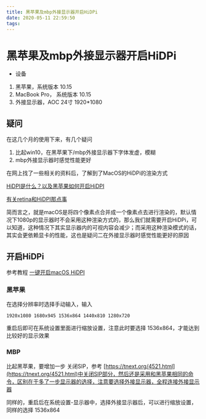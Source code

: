 ```yaml
---
title: 黑苹果及mbp外接显示器开启HiDPi
date: 2020-05-11 22:59:50
tags:
---
```


# 黑苹果及mbp外接显示器开启HiDPi

* 设备

1. 黑苹果，系统版本 10.15
2. MacBook Pro， 系统版本 10.15
3. 外接显示器，AOC 24寸 1920*1080

## 疑问

在这几个月的使用下来，有几个疑问

1. 比起win10，在黑苹果下/mbp外接显示器下字体发虚，模糊
2. mbp外接显示器时感觉性能更好

<!--more-->

在网上找了一些相关的资料后，了解到了MacOS的HiDPi的渲染方式

[HiDPI是什么？以及黑苹果如何开启HiDPI](https://www.sqlsec.com/2018/09/hidpi.html)

[有关retina和HiDPI那点事](https://zhuanlan.zhihu.com/p/20684620)

简而言之，就是macOS是将四个像素点合并成一个像素点去进行渲染的，默认情况下1080p的显示器时不会采用这种渲染方式的，那么我们就需要开启HiDPi，可以知道，这种情况下其实显示器内的可视内容会减少；而采用这种渲染模式的话，其实会更依赖显卡的性能，这也是疑问二在外接显示器时感觉性能更好的原因

## 开启HiDPi

参考教程 [一键开启macOS HiDPI](https://zhih.me/one-key-hidpi/)

### 黑苹果

在选择分辨率时选择手动输入，输入

```
1920x1080 1680x945 1536x864 1440x810 1280x720
```

重启后即可在系统设置里面进行缩放设置，注意此时要选择 1536x864，才能达到比较好的显示效果

### MBP

比起黑苹果，要增加一步 关闭SIP，参考 [https://tnext.org/4521.html](https://tnext.org/4521.html)中关闭SIP部分，然后还是采用和黑苹果相同的命令，区别在于多了一步显示器的选择，注意要选择外接显示器，全程连接外接显示器

同样的，重启后在系统设置-显示器中，选择外接显示器后，可以进行缩放设置，同样的选择 1536x864